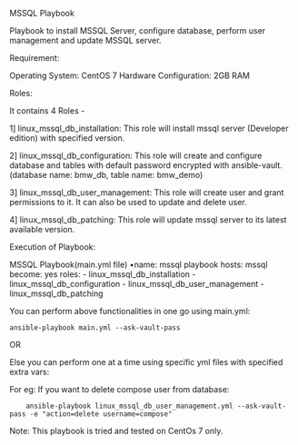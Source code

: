 MSSQL Playbook

Playbook to install MSSQL Server, configure database, perform user management and update MSSQL server.

Requirement:

Operating System: CentOS 7
Hardware Configuration: 2GB RAM

Roles:

It contains 4 Roles -
	
1] linux_mssql_db_installation: This role will install mssql server (Developer edition) with specified version.

2] linux_mssql_db_configuration: This role will create and configure database and tables with default password encrypted with ansible-vault. 
(database name: bmw_db, table name: bmw_demo) 
									 
3] linux_mssql_db_user_management: This role will create user and grant permissions to it. 
It can also be used to update and delete user.
								   
4] linux_mssql_db_patching: This role will update mssql server to its latest available version.
	

Execution of Playbook:

MSSQL Playbook(main.yml file)
	•name: mssql playbook 
	 hosts: mssql 
	 become: yes 
	 roles:
		 - linux_mssql_db_installation
		 - linux_mssql_db_configuration
		 - linux_mssql_db_user_management
		 - linux_mssql_db_patching

You can perform above functionalities in one go using main.yml:
	
	ansible-playbook main.yml --ask-vault-pass

OR
	
Else you can perform one at a time using specific yml files with specified extra vars:

For eg:	If you want to delete compose user from database:
		
		ansible-playbook linux_mssql_db_user_management.yml --ask-vault-pass -e "action=delete username=compose"


Note: This playbook is tried and tested on CentOs 7 only.
